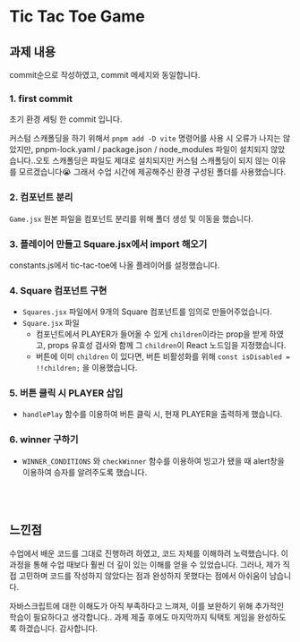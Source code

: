# Tic Tac Toe Game

## 과제 내용

commit순으로 작성하였고, commit 메세지와 동일합니다.

### 1. first commit

초기 환경 세팅 한 commit 입니다.

커스텀 스캐폴딩을 하기 위해서 `pnpm add -D vite` 명령어를 사용 시 오류가 나지는 않았지만, pnpm-lock.yaml / package.json / node_modules 파일이 설치되지 않았습니다..오토 스캐폴딩은 파일도 제대로 설치되지만 커스텀 스캐폴딩이 되지 않는 이유를 모르겠습니다😭 그래서 수업 시간에 제공해주신 환경 구성된 폴더를 사용했습니다.

### 2. 컴포넌트 분리

`Game.jsx` 원본 파일을 컴포넌트 분리를 위해 폴더 생성 및 이동을 했습니다.

### 3. 플레이어 만들고 Square.jsx에서 import 해오기

constants.js에서 tic-tac-toe에 나올 플레이어를 설정했습니다.

### 4. Square 컴포넌트 구현

- `Squares.jsx` 파일에서 9개의 Square 컴포넌트를 임의로 만들어주었습니다.
- `Square.jsx` 파일
  - 컴포넌트에서 PLAYER가 들어올 수 있게 `children`이라는 prop을 받게 하였고, props 유효성 검사와 함께 그 `children`이 React 노드임을 지정했습니다.
  - 버튼에 이미 `children` 이 있다면, 버튼 비활성화를 위해 `const isDisabled = !!children;` 을 이용했습니다.

### 5. 버튼 클릭 시 PLAYER 삽입

- `handlePlay` 함수를 이용하여 버튼 클릭 시, 현재 PLAYER을 출력하게 했습니다.

### 6. winner 구하기

- `WINNER_CONDITIONS` 와 `checkWinner` 함수를 이용하여 빙고가 됐을 때 alert창을 이용하여 승자를 알려주도록 했습니다.

<br />
<br />

## 느낀점

수업에서 배운 코드를 그대로 진행하려 하였고, 코드 자체를 이해하려 노력했습니다. 이 과정을 통해 수업 때보다 훨씬 더 깊이 있는 이해를 얻을 수 있었습니다. 그러나, 제가 직접 고민하며 코드를 작성하지 않았다는 점과 완성하지 못했다는 점에서 아쉬움이 남습니다.

자바스크립트에 대한 이해도가 아직 부족하다고 느껴져, 이를 보완하기 위해 추가적인 학습이 필요하다고 생각합니다.. 과제 제출 후에도 마지막까지 틱택토 게임을 완성하도록 하겠습니다. 감사합니다.
